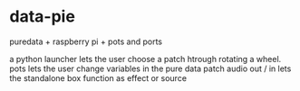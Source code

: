 data-pie
========

puredata + raspberry pi + pots and ports


a python launcher lets the user choose a patch htrough rotating a wheel.
pots lets the user change variables in the pure data patch
audio out / in lets the standalone box function as effect or source

